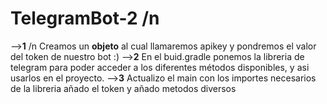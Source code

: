 # TelegramBot-2 /n
-->**1** /n
Creamos un **objeto** al cual llamaremos apikey y pondremos el valor del token de nuestro bot :)
-->**2**
En el buid.gradle ponemos la libreria de telegram para poder acceder a los diferentes métodos disponibles, y asi usarlos en el proyecto.
-->**3**
Actualizo el main con los importes necesarios de la libreria añado el token y añado metodos diversos 
